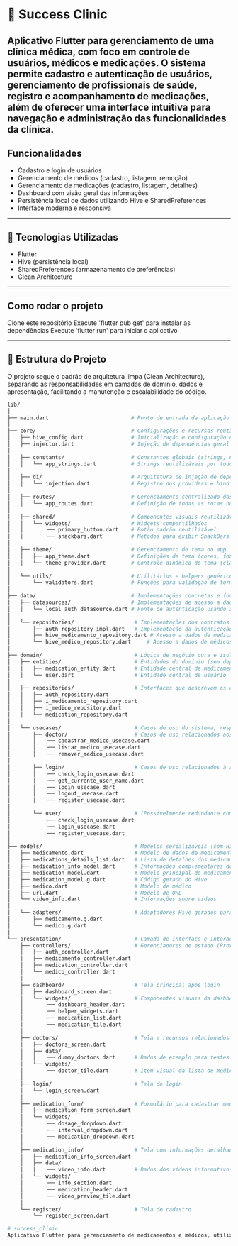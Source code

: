 # 💼 Success Clinic

Aplicativo Flutter para gerenciamento de uma clínica médica, com foco em controle de usuários, médicos e medicações. O sistema permite cadastro e autenticação de usuários, gerenciamento de profissionais de saúde, registro e acompanhamento de medicações, além de oferecer uma interface intuitiva para navegação e administração das funcionalidades da clínica.
---
## Funcionalidades
- Cadastro e login de usuários
- Gerenciamento de médicos (cadastro, listagem, remoção)
- Gerenciamento de medicações (cadastro, listagem, detalhes)
- Dashboard com visão geral das informações
- Persistência local de dados utilizando Hive e SharedPreferences
- Interface moderna e responsiva
---
## 📱 Tecnologias Utilizadas
- Flutter
- Hive (persistência local)
- SharedPreferences (armazenamento de preferências)
- Clean Architecture
---
## Como rodar o projeto
Clone este repositório
Execute 'flutter pub get' para instalar as dependências
Execute 'flutter run' para iniciar o aplicativo

---

## 📁 Estrutura do Projeto
O projeto segue o padrão de arquitetura limpa (Clean Architecture), separando as responsabilidades em camadas de domínio, dados e apresentação, facilitando a manutenção e escalabilidade do código.

```bash
lib/
│
├── main.dart                          # Ponto de entrada da aplicação Flutter
│
├── core/                              # Configurações e recursos reutilizáveis do núcleo da aplicação
│   ├── hive_config.dart               # Inicialização e configuração do Hive
│   ├── injector.dart                  # Injeção de dependências geral
│
│   ├── constants/                     # Constantes globais (strings, números fixos, etc.)
│   │   └── app_strings.dart           # Strings reutilizáveis por todo o app
│
│   ├── di/                            # Arquitetura de injeção de dependência
│   │   └── injection.dart             # Registro dos providers e bindings
│
│   ├── routes/                        # Gerenciamento centralizado das rotas
│   │   └── app_routes.dart            # Definição de todas as rotas nomeadas
│
│   ├── shared/                        # Componentes visuais reutilizáveis
│   │   └── widgets/                   # Widgets compartilhados
│   │       ├── primary_button.dart    # Botão padrão reutilizável
│   │       └── snackbars.dart         # Métodos para exibir SnackBars customizadas
│
│   ├── theme/                         # Gerenciamento de tema do app
│   │   ├── app_theme.dart             # Definições de tema (cores, fontes, etc.)
│   │   └── theme_provider.dart        # Controle dinâmico do tema (claro/escuro)
│
│   └── utils/                         # Utilitários e helpers genéricos
│       └── validators.dart            # Funções para validação de formulários e dados
│
├── data/                              # Implementações concretas e fontes de dados
│   ├── datasources/                   # Implementações de acesso a dados locais ou remotos
│   │   └── local_auth_datasource.dart # Fonte de autenticação usando armazenamento local
│
│   └── repositories/                   # Implementações dos contratos da domain
│       ├── auth_repository_impl.dart   # Implementação da autenticação
│       ├── hive_medicamento_repository.dart # Acesso a dados de medicamentos via Hive
│       └── hive_medico_repository.dart     # Acesso a dados de médicos via Hive
│
├── domain/                             # Lógica de negócio pura e isolada
│   ├── entities/                       # Entidades do domínio (sem dependências externas)
│   │   ├── medication_entity.dart      # Entidade central de medicamento
│   │   └── user.dart                   # Entidade central de usuário
│
│   ├── repositories/                   # Interfaces que descrevem os contratos que a camada de data implementa
│   │   ├── auth_repository.dart
│   │   ├── i_medicamento_repository.dart
│   │   ├── i_medico_repository.dart
│   │   └── medication_repository.dart
│    
│   └── usecases/                       # Casos de uso do sistema, responsáveis por orquestrar lógica de aplicação
│       ├── doctor/                     # Casos de uso relacionados aos médicos
│       │   ├── cadastrar_medico_usecase.dart
│       │   ├── listar_medico_usecase.dart
│       │   └── remover_medico_usecase.dart
│
│       ├── login/                      # Casos de uso relacionados à autenticação
│       │   ├── check_login_usecase.dart
│       │   ├── get_currente_user_name.dart
│       │   ├── login_usecase.dart
│       │   ├── logout_usecase.dart
│       │   └── register_usecase.dart
│
│       └── user/                       # (Possivelmente redundante com login/, atenção à duplicidade)
│           ├── check_login_usecase.dart
│           ├── login_usecase.dart
│           └── register_usecase.dart
│
├── models/                             # Modelos serializáveis (com Hive/JSON)
│   ├── medicamento.dart                # Modelo de dados de medicamento
│   ├── medications_details_list.dart   # Lista de detalhes dos medicamentos
│   ├── medication_info_model.dart      # Informações complementares dos medicamentos
│   ├── medication_model.dart           # Modelo principal de medicamento (Hive)
│   ├── medication_model.g.dart         # Código gerado do Hive
│   ├── medico.dart                     # Modelo de médico
│   ├── url.dart                        # Modelo de URL
│   └── video_info.dart                 # Informações sobre vídeos
│
│   └── adapters/                       # Adaptadores Hive gerados para serialização
│       ├── medicamento.g.dart
│       └── medico.g.dart
│
└── presentation/                       # Camada de interface e interação com o usuário
    ├── controllers/                    # Gerenciadores de estado (Provider, Riverpod, etc.)
    │   ├── auth_controller.dart
    │   ├── medicamento_controller.dart
    │   ├── medication_controller.dart
    │   └── medico_controller.dart
    │
    ├── dashboard/                      # Tela principal após login
    │   ├── dashboard_screen.dart
    │   └── widgets/                    # Componentes visuais da dashboard
    │       ├── dashboard_header.dart
    │       ├── helper_widgets.dart
    │       ├── medication_list.dart
    │       └── medication_tile.dart
    │
    ├── doctors/                        # Tela e recursos relacionados aos médicos
    │   ├── doctors_screen.dart
    │   ├── data/
    │   │   └── dummy_doctors.dart      # Dados de exemplo para testes
    │   └── widgets/
    │       └── doctor_tile.dart        # Item visual da lista de médicos
    │
    ├── login/                          # Tela de login
    │   └── login_screen.dart
    │
    ├── medication_form/                # Formulário para cadastrar medicamentos
    │   ├── medication_form_screen.dart
    │   └── widgets/
    │       ├── dosage_dropdown.dart
    │       ├── interval_dropdown.dart
    │       └── medication_dropdown.dart
    │
    ├── medication_info/                # Tela com informações detalhadas sobre medicamentos
    │   ├── medication_info_screen.dart
    │   ├── data/
    │   │   └── video_info.dart         # Dados dos vídeos informativos
    │   └── widgets/
    │       ├── info_section.dart
    │       ├── medication_header.dart
    │       └── video_preview_tile.dart
    │
    └── register/                       # Tela de cadastro
        └── register_screen.dart

# success_clinic
Aplicativo Flutter para gerenciamento de medicamentos e médicos, utilizando Hive como banco de dados local. Permite salvar, listar e organizar informações como nome, especialidade, CRM e prescrições de forma offline, com suporte a serialização JSON.

